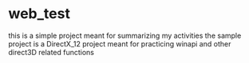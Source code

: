 # web_test
this is a simple project meant for summarizing my activities
the sample project is a DirectX_12 project meant for practicing winapi and other direct3D related functions

